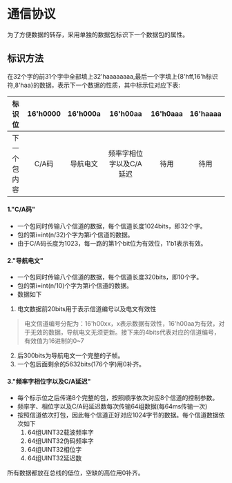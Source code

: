 通信协议
===
为了方便数据的转存，采用单独的数据包标识下一个数据包的属性。

## 标识方法

在32个字的前31个字中全部填上32'haaaaaaaa,最后一个字填上{8'hff,16'h标识符,8'haa}的数据，表示下一个数据的性质，其中标示位对应下表:

| 标识位     | 16'h0000 | 16'h000a | 16'h00aa | 16'h0aaa | 16'haaaa |
| :----------: | :-----: | :-----: | :-----: | :-----: | :-----: |
| 下一个包内容 | C/A码 | 导航电文 | 频率字相位字以及C/A延迟 | 待用 | 待用 |


#### 1."C/A码"
 - 一个包同时传输八个信道的数据，每个信道长度1024bits，即32个字。
 - 包的第i=int(n/32)个字为第i个信道的数据。
 - 由于C/A码长度为1023，每一路的第1个bit位为有效位，1'b1表示有效。

#### 2."导航电文"
 - 一个包同时传输八个信道的数据，每个信道长度320bits，即10个字。
 - 包的第i=int(n/10)个字为第i个信道的数据。
 - 数据如下
  1. 电文数据前20bits用于表示信道编号以及电文有效性
> 电文信道编号分配为：16'h00xx，x表示数据有效性，16'h00aa为有效，对于无效的数据，导航电文无须更新。接下来的4bits代表对应的信道编号，有效值为16进制的0~7
  2. 后300bits为导航电文一个完整的子帧。
  3. 一个包后面剩余的5632bits(176个字)用0补齐。

#### 3."频率字相位字以及C/A延迟"

 - 每个标示位之后传递8个完整的包，按照顺序依次对应8个信道的控制参数。
 - 频率字、相位字以及C/A码延迟数每次传输64组数据(每64ms传输一次)
 - 按照信道依次打包，因此每个信道正好对应1024字节的数据。每个信道数据依次如下
	1. 64组UINT32载波频率字
	1. 64组UINT32伪码频率字
	1. 64组UINT32相位字
	1. 64组UINT32延迟数 
  
所有数据都放在总线的低位，空缺的高位用0补齐。
